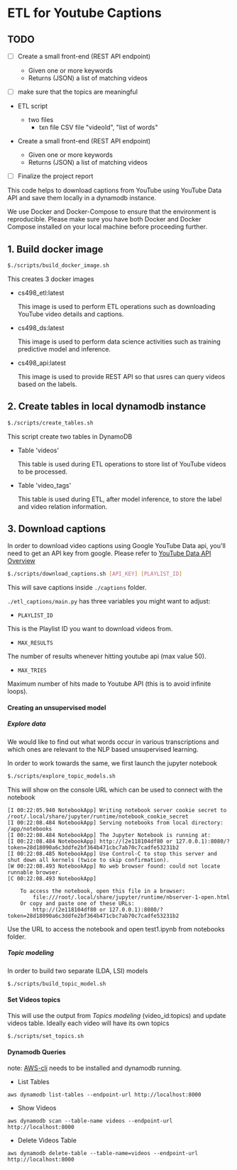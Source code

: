 # ETL for Youtube Captions

## TODO

- [ ] Create a small front-end (REST API endpoint)
    - Given one or more keywords
    - Returns (JSON) a list of matching videos

- [ ] make sure that the topics are meaningful

- ETL script
	- two files
		- txn file CSV file
			"videoId", "list of words"

- Create a small front-end (REST API endpoint)
	- Given one or more keywords
	- Returns (JSON) a list of matching videos

- [ ] Finalize the project report


This code helps to download captions from YouTube using YouTube Data API and save them locally in a dynamodb instance.

We use Docker and Docker-Compose to ensure that the environment is reproducible. Please make sure you have both Docker and Docker Compose installed on your local machine before proceeding further.

## 1. Build docker image

```bash
$./scripts/build_docker_image.sh
```

This creates 3 docker images

- cs498_etl:latest

  This image is used to perform ETL operations such as downloading YouTube video details and captions.

- cs498_ds:latest

  This image is used to perform data science activities such as training predictive model and inference.

- cs498_api:latest

  This image is used to provide REST API so that usres can query videos based on the labels.

## 2. Create tables in local dynamodb instance

```bash
$./scripts/create_tables.sh
```

This script create two tables in DynamoDB

- Table 'videos'

  This table is used during ETL operations to store list of YouTube videos to be processed.

- Table 'video_tags'

  This table is used during ETL, after model inference, to store the label and video relation information.

## 3. Download captions

In order to download video captions using Google YouTube Data api, you'll need to get an API key from google. Please refer to [YouTube Data API Overview](https://developers.google.com/youtube/v3/getting-started)

```bash
$./scripts/download_captions.sh [API_KEY] [PLAYLIST_ID]
```

This will save captions inside `./captions` folder.

`./etl_captions/main.py` has three variables you might want to adjust:

- `PLAYLIST_ID`

This is the Playlist ID you want to download videos from.

- `MAX_RESULTS`

The number of results whenever hitting youtube api (max value 50).

- `MAX_TRIES`

Maximum number of hits made to Youtube API (this is to avoid infinite loops).

#### Creating an unsupervised model

##### Explore data

We would like to find out what words occur in various transcriptions and which ones are relevant to the NLP based unsupervised learning.

In order to work towards the same, we first launch the jupyter notebook

```bash
$./scripts/explore_topic_models.sh
```

This will show on the console URL which can be used to connect with the notebook

```
[I 00:22:05.940 NotebookApp] Writing notebook server cookie secret to /root/.local/share/jupyter/runtime/notebook_cookie_secret
[I 00:22:08.484 NotebookApp] Serving notebooks from local directory: /app/notebooks
[I 00:22:08.484 NotebookApp] The Jupyter Notebook is running at:
[I 00:22:08.484 NotebookApp] http://(2e118104df80 or 127.0.0.1):8080/?token=28d18090a6c3ddfe2bf364b471cbc7ab70c7cadfe53231b2
[I 00:22:08.485 NotebookApp] Use Control-C to stop this server and shut down all kernels (twice to skip confirmation).
[W 00:22:08.493 NotebookApp] No web browser found: could not locate runnable browser.
[C 00:22:08.493 NotebookApp]

    To access the notebook, open this file in a browser:
        file:///root/.local/share/jupyter/runtime/nbserver-1-open.html
    Or copy and paste one of these URLs:
        http://(2e118104df80 or 127.0.0.1):8080/?token=28d18090a6c3ddfe2bf364b471cbc7ab70c7cadfe53231b2
```

Use the URL to access the notebook and open test1.ipynb from notebooks folder.


##### Topic modeling

In order to build two separate (LDA, LSI) models

```bash
$./scripts/build_topic_model.sh
```

#### Set Videos topics

This will use the output from *Topics modeling* (video_id:topics) and update videos table.
Ideally each video will have its own topics

```bash
$./scripts/set_topics.sh
```

#### Dynamodb Queries

note: [AWS-cli](https://aws.amazon.com/cli/) needs to be installed and dynamodb running.

- List Tables

`aws dynamodb list-tables --endpoint-url http://localhost:8000`

- Show Videos

`aws dynamodb scan --table-name videos --endpoint-url http://localhost:8000`

- Delete Videos Table

`aws dynamodb delete-table --table-name=videos --endpoint-url http://localhost:8000`
